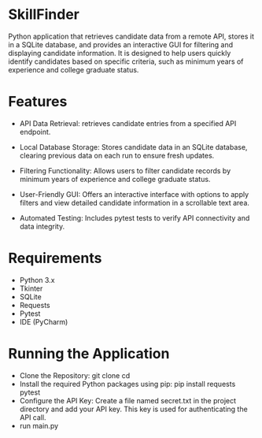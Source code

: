 # SkillFinder

Python application that retrieves candidate data from a remote API, stores it in a SQLite database, and provides an interactive GUI 
for filtering and displaying candidate information. It is designed to help users quickly identify candidates based on specific criteria, 
such as minimum years of experience and college graduate status.


# Features
- API Data Retrieval:
  retrieves candidate entries from a specified API endpoint.

- Local Database Storage:
  Stores candidate data in an SQLite database, clearing previous data on each run to ensure fresh updates.

- Filtering Functionality:
  Allows users to filter candidate records by minimum years of experience and college graduate status.

- User-Friendly GUI:
  Offers an interactive interface with options to apply filters and view
  detailed candidate information in a scrollable text area.

- Automated Testing:
  Includes pytest tests to verify API connectivity and data integrity.
  

# Requirements
- Python 3.x 
- Tkinter 
- SQLite 
- Requests
- Pytest
- IDE (PyCharm)


# Running the Application
- Clone the Repository: git clone <repository-url> cd <repository-directory>
- Install the required Python packages using pip: pip install requests pytest
- Configure the API Key: Create a file named secret.txt in the project directory and add your API key.
  This key is used for authenticating the API call.
- run main.py

  

